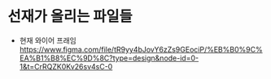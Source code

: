 # 선재가 올리는 파일들

- 현재 와이어 프래임
https://www.figma.com/file/tR9yy4bJovY6zZs9GEociP/%EB%B0%9C%EA%B1%B8%EC%9D%8C?type=design&node-id=0-1&t=CrRQZK0Kv26sv4sC-0